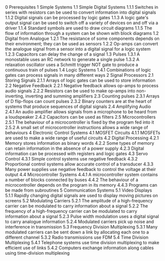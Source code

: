 0     Prerequisites
1     Simple Systems
1.1   Simple Digital Systems
1.1.1 Switches in series with resistors can be used to convert information into digital signals
1.1.2 Digital signals can be processed by logic gates
1.1.3 A logic gate's output signal can be used to switch off a variety of devices on and off via a driver
1.1.4 Standard symbols are used to draw circuit diagrams
1.1.5 The flow of information through a system can be shown with block diagrams
1.2   Digital from Analogue
1.2.1 The resistance of some components depends on their environment; they can be used as sensors
1.2.2 Op-amps can convert the analogue signal from a sensor into a digital signal for a logic system
1.2.3 Capacitors can delay the change of a signal
1.3   Pulses
1.3.1 A monostable uses an RC network to generate a single pulse
1.3.2 A relaxation oscillator uses a Schmitt trigger NOT gate to produce a continuous train of pulses
1.4   Logic Systems
1.4.1 Combinations of logic gates can process signals in many different ways
2     Signal Processors
2.1   Storing Signals
2.1.1 Arrays of logic gates can be used to store information
2.2   Negative Feedback
2.2.1 Negative feedback allows op-amps to process audio signals
2.2.2 Resistors can be used to make op-amps into non-inverting, inverting and summing amplifiers
2.3   Counting pulses
2.3.1 Arrays of D flip-flops can count pulses
2.3.2 Binary counters are at the heart of systems that produce sequences of digital signals
2.4   Amplifying Audio
2.4.1 An audio amplifier allows signals from a microphone to be heard from a loudspeaker
2.4.2 Capacitors can be used as filters
2.5   Microcontrollers
2.5.1 The behaviour of a microcontroller is fixed by the program fed into it
2.5.2 A small set of microcontroller instructions allows a wide range of behaviours
4     Electronic Control Systems
4.1   MOSFET Circuits
4.1.1 MOSFETs are used to make a wide range of useful circuits 
4.2   Digital Processing
4.2.1 Memory stores information as binary words
4.2.2 Some types of memory can retain information in the absence of a power supply
4.2.3 Digital information can be processed with registers and logic gates
4.3   Servo Control
4.3.1 Simple control systems use negative feedback
4.3.2 Proportional control systems allow accurate control of a transducer
4.3.3 Many power supplies use negative feedback to control the voltage at their output
4.4   Microcontroller Systems
4.4.1 A microcontroller system contains a number of blocks connected by buses
4.4.2 The behaviour of a microcontroller depends on the program in its memory
4.4.3 Programs can be made from subroutines
5     Communication Systems
5.1   Video Displays
5.1.1 Rapidly changing digital signals are used to display moving pictures on screens
5.2   Modulating Carriers
5.2.1 The amplitude of a high-frequency carrier can be modulated to carry information about a signal
5.2.2 The frequency of a high-frequency carrier can be modulated to carry information about a signal
5.2.3 Pulse width modulation uses a digital signal to carry analogue information
5.2.4 Modulated carriers pick up noise and interference in transmission
5.3   Frequency Division Multiplexing
5.3.1 Many modulated carriers can be sent down a link by allocating each one to a different channel
5.3.2 Radio transmissions use FDM
5.4   Time Division Multiplexing
5.4.1 Telephone systems use time division multiplexing to make efficient use of links
5.4.2 Computers exchange information along cables using time-division multiplexing
